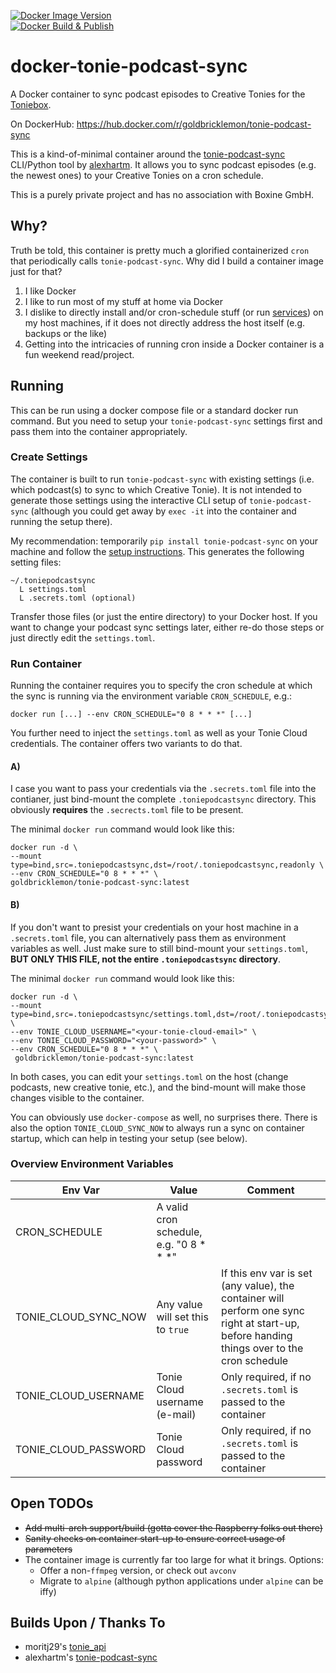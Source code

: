 [![Docker Image Version](https://img.shields.io/docker/v/goldbricklemon/tonie-podcast-sync?sort=semver&arch=amd64&style=flat&logo=docker&label=Docker%20Hub%20Version&labelColor=383838)](https://hub.docker.com/repository/docker/goldbricklemon/tonie-podcast-sync/general)
<br>
[![Docker Build & Publish](https://github.com/goldbricklemon/docker-tonie-podcast-sync/actions/workflows/docker-release-publish.yml/badge.svg)](https://github.com/goldbricklemon/docker-tonie-podcast-sync/actions/workflows/docker-release-publish.yml)

# docker-tonie-podcast-sync
A Docker container to sync podcast episodes to Creative Tonies for the [Toniebox](https://tonies.com/en-gb/tonieboxes/).

On DockerHub: https://hub.docker.com/r/goldbricklemon/tonie-podcast-sync

This is a kind-of-minimal container around the [tonie-podcast-sync](https://github.com/alexhartm/tonie-podcast-sync) CLI/Python tool by [alexhartm](https://github.com/alexhartm). It allows you to sync podcast episodes (e.g. the newest ones) to your Creative Tonies on a cron schedule.

This is a purely private project and has no association with Boxine GmbH.

## Why?

Truth be told, this container is pretty much a glorified containerized `cron` that periodically calls `tonie-podcast-sync`. Why did I build a container image just for that?

  1. I like Docker
  2. I like to run most of my stuff at home via Docker
  3. I dislike to directly install and/or cron-schedule stuff (or run [services](https://github.com/alexhartm/tonie-podcast-sync/issues/27)) on my host machines, if it does not directly address the host itself (e.g. backups or the like)
  4. Getting into the intricacies of running cron inside a Docker container is a fun weekend read/project.


## Running

This can be run using a docker compose file or a standard docker run command. But you need to setup your `tonie-podcast-sync` settings first and pass them into the container appropriately.

### Create Settings
The container is built to run `tonie-podcast-sync` with existing settings (i.e. which podcast(s) to sync to which Creative Tonie). It is not intended to generate those settings using the interactive CLI setup of `tonie-podcast-sync` (although you could get away by `exec -it` into the container and running the setup there). 

My recommendation: temporarily `pip install tonie-podcast-sync` on your machine and follow the [setup instructions](https://github.com/alexhartm/tonie-podcast-sync?tab=readme-ov-file#via-cli). This generates the following setting files:

```
~/.toniepodcastsync
  L settings.toml
  L .secrets.toml (optional)
```

Transfer those files (or just the entire directory) to your Docker host. If you want to change your podcast sync settings later, either re-do those steps or just directly edit the `settings.toml`.

### Run Container
Running the container requires you to specify the cron schedule at which the sync is running via the environment variable `CRON_SCHEDULE`, e.g.:

`docker run [...] --env CRON_SCHEDULE="0 8 * * *" [...]`

You further need to inject the `settings.toml` as well as your Tonie Cloud credentials. The container offers two variants to do that.

#### A)
I case you want to pass your credentials via the
`.secrets.toml` file into the contianer, just
bind-mount the complete `.toniepodcastsync` directory. This obviously **requires** the `.secrects.toml` file to be present.

The minimal `docker run` command would look like this:

```
docker run -d \
--mount type=bind,src=.toniepodcastsync,dst=/root/.toniepodcastsync,readonly \
--env CRON_SCHEDULE="0 8 * * *" \
goldbricklemon/tonie-podcast-sync:latest
```

#### B)
If you don't want to presist your credentials on your host machine in a `.secrets.toml` file, you can alternatively pass them as environment variables as well. Just make sure to still bind-mount your `settings.toml`, **BUT ONLY THIS FILE, not the entire `.toniepodcastsync` directory**.

The minimal `docker run` command would look like this:

```
docker run -d \
--mount type=bind,src=.toniepodcastsync/settings.toml,dst=/root/.toniepodcastsync/settings.toml,readonly \
--env TONIE_CLOUD_USERNAME="<your-tonie-cloud-email>" \
--env TONIE_CLOUD_PASSWORD="<your-password>" \
--env CRON_SCHEDULE="0 8 * * *" \
 goldbricklemon/tonie-podcast-sync:latest
```

In both cases, you can edit your `settings.toml` on the host (change podcasts, new creative tonie, etc.), and the bind-mount will make those changes visible to the container.

You can obviously use `docker-compose` as well, no surprises there. There is also the option `TONIE_CLOUD_SYNC_NOW` to always run a sync on container startup, which can help in testing your setup (see below).

### Overview Environment Variables

| Env Var               | Value                                   | Comment                                                                                                                                   |
|----------------------|-----------------------------------------|-------------------------------------------------------------------------------------------------------------------------------------------|
| CRON_SCHEDULE        | A valid cron schedule, e.g. "0 8 * * *" |                                                                                                                                           |
| TONIE_CLOUD_SYNC_NOW | Any value will set this to `true`       | If this env var is set (any value), the container will perform one sync right at start-up, before handing things over to the cron schedule |
| TONIE_CLOUD_USERNAME | Tonie Cloud username (e-mail)           | Only required, if no `.secrets.toml` is passed to the container                                                                           |
| TONIE_CLOUD_PASSWORD | Tonie Cloud password                    | Only required, if no `.secrets.toml` is passed to the container                                                                           |


## Open TODOs
  * ~~Add multi-arch support/build (gotta cover the Raspberry folks out there)~~
  * ~~Sanity checks on container start-up to ensure correct usage of parameters~~
  * The container image is currently far too large for what it brings. Options:
    + Offer a non-`ffmpeg` version, or check out `avconv`
    + Migrate to `alpine` (although python applications under `alpine` can be iffy)
    
## Builds Upon / Thanks To
- moritj29's [tonie_api](https://github.com/moritzj29/tonie_api)
- alexhartm's [tonie-podcast-sync](https://github.com/alexhartm/tonie-podcast-sync)
